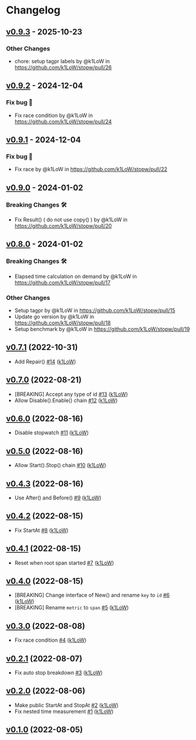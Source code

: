 # Changelog

## [v0.9.3](https://github.com/k1LoW/stopw/compare/v0.9.2...v0.9.3) - 2025-10-23
### Other Changes
- chore: setup tagpr labels by @k1LoW in https://github.com/k1LoW/stopw/pull/26

## [v0.9.2](https://github.com/k1LoW/stopw/compare/v0.9.1...v0.9.2) - 2024-12-04
### Fix bug 🐛
- Fix race condition by @k1LoW in https://github.com/k1LoW/stopw/pull/24

## [v0.9.1](https://github.com/k1LoW/stopw/compare/v0.9.0...v0.9.1) - 2024-12-04
### Fix bug 🐛
- Fix race by @k1LoW in https://github.com/k1LoW/stopw/pull/22

## [v0.9.0](https://github.com/k1LoW/stopw/compare/v0.8.0...v0.9.0) - 2024-01-02
### Breaking Changes 🛠
- Fix Result() ( do not use copy() ) by @k1LoW in https://github.com/k1LoW/stopw/pull/20

## [v0.8.0](https://github.com/k1LoW/stopw/compare/v0.7.1...v0.8.0) - 2024-01-02
### Breaking Changes 🛠
- Elapsed time calculation on demand by @k1LoW in https://github.com/k1LoW/stopw/pull/17
### Other Changes
- Setup tagpr by @k1LoW in https://github.com/k1LoW/stopw/pull/15
- Update go version by @k1LoW in https://github.com/k1LoW/stopw/pull/18
- Setup benchmark by @k1LoW in https://github.com/k1LoW/stopw/pull/19

## [v0.7.1](https://github.com/k1LoW/stopw/compare/v0.7.0...v0.7.1) (2022-10-31)

* Add Repair() [#14](https://github.com/k1LoW/stopw/pull/14) ([k1LoW](https://github.com/k1LoW))

## [v0.7.0](https://github.com/k1LoW/stopw/compare/v0.6.0...v0.7.0) (2022-08-21)

* [BREAKING] Accept any type of id [#13](https://github.com/k1LoW/stopw/pull/13) ([k1LoW](https://github.com/k1LoW))
* Allow Disable().Enable() chain [#12](https://github.com/k1LoW/stopw/pull/12) ([k1LoW](https://github.com/k1LoW))

## [v0.6.0](https://github.com/k1LoW/stopw/compare/v0.5.0...v0.6.0) (2022-08-16)

* Disable stopwatch [#11](https://github.com/k1LoW/stopw/pull/11) ([k1LoW](https://github.com/k1LoW))

## [v0.5.0](https://github.com/k1LoW/stopw/compare/v0.4.3...v0.5.0) (2022-08-16)

* Allow Start().Stop() chain [#10](https://github.com/k1LoW/stopw/pull/10) ([k1LoW](https://github.com/k1LoW))

## [v0.4.3](https://github.com/k1LoW/stopw/compare/v0.4.2...v0.4.3) (2022-08-16)

* Use After() and Before() [#9](https://github.com/k1LoW/stopw/pull/9) ([k1LoW](https://github.com/k1LoW))

## [v0.4.2](https://github.com/k1LoW/stopw/compare/v0.4.1...v0.4.2) (2022-08-15)

* Fix StartAt [#8](https://github.com/k1LoW/stopw/pull/8) ([k1LoW](https://github.com/k1LoW))

## [v0.4.1](https://github.com/k1LoW/stopw/compare/v0.4.0...v0.4.1) (2022-08-15)

* Reset when root span started [#7](https://github.com/k1LoW/stopw/pull/7) ([k1LoW](https://github.com/k1LoW))

## [v0.4.0](https://github.com/k1LoW/stopw/compare/v0.3.0...v0.4.0) (2022-08-15)

* [BREAKING] Change interface of New() and rename `key` to `id` [#6](https://github.com/k1LoW/stopw/pull/6) ([k1LoW](https://github.com/k1LoW))
* [BREAKING] Rename `metric` to `span` [#5](https://github.com/k1LoW/stopw/pull/5) ([k1LoW](https://github.com/k1LoW))

## [v0.3.0](https://github.com/k1LoW/stopw/compare/v0.2.1...v0.3.0) (2022-08-08)

* Fix race condition [#4](https://github.com/k1LoW/stopw/pull/4) ([k1LoW](https://github.com/k1LoW))

## [v0.2.1](https://github.com/k1LoW/stopw/compare/v0.2.0...v0.2.1) (2022-08-07)

* Fix auto stop breakdown [#3](https://github.com/k1LoW/stopw/pull/3) ([k1LoW](https://github.com/k1LoW))

## [v0.2.0](https://github.com/k1LoW/stopw/compare/v0.1.0...v0.2.0) (2022-08-06)

* Make public StartAt and StopAt [#2](https://github.com/k1LoW/stopw/pull/2) ([k1LoW](https://github.com/k1LoW))
* Fix nested  time measurement [#1](https://github.com/k1LoW/stopw/pull/1) ([k1LoW](https://github.com/k1LoW))

## [v0.1.0](https://github.com/k1LoW/stopw/compare/101cf828c66e...v0.1.0) (2022-08-05)
